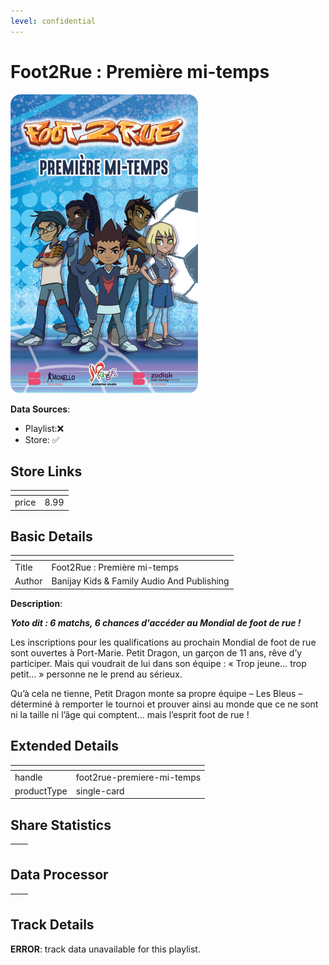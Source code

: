 ```yaml
---
level: confidential
---
```

# Foot2Rue : Première mi-temps

![card_[6uhtm].png](../../img/cards/card_[6uhtm].png)

**Data Sources**: 

- Playlist:❌
- Store: ✅


## Store Links

| <!-- --> | <!-- --> |
| - | - |
| price | 8.99 |


## Basic Details

| <!-- --> | <!-- --> |
| - | - |
| Title | Foot2Rue : Première mi-temps |
| Author | Banijay Kids & Family Audio And Publishing |

**Description**:

_**Yoto dit : 6 matchs, 6 chances d'accéder au Mondial de foot de rue !**_

Les inscriptions pour les qualifications au prochain Mondial de foot de rue sont ouvertes à Port-Marie. Petit Dragon, un garçon de 11 ans, rêve d’y participer. Mais qui voudrait de lui dans son équipe : « Trop jeune… trop petit… » personne ne le prend au sérieux.

Qu’à cela ne tienne, Petit Dragon monte sa propre équipe – Les Bleus – déterminé à remporter le tournoi et prouver ainsi au monde que ce ne sont ni la taille ni l’âge qui comptent… mais l’esprit foot de rue !


## Extended Details

| <!-- --> | <!-- --> |
| - | - |
| handle | foot2rue-premiere-mi-temps |
| productType | single-card |


## Share Statistics

| <!-- --> | <!-- --> |
| - | - |


## Data Processor

| <!-- --> | <!-- --> |
| - | - |


## Track Details

**ERROR**: track data unavailable for this playlist.
